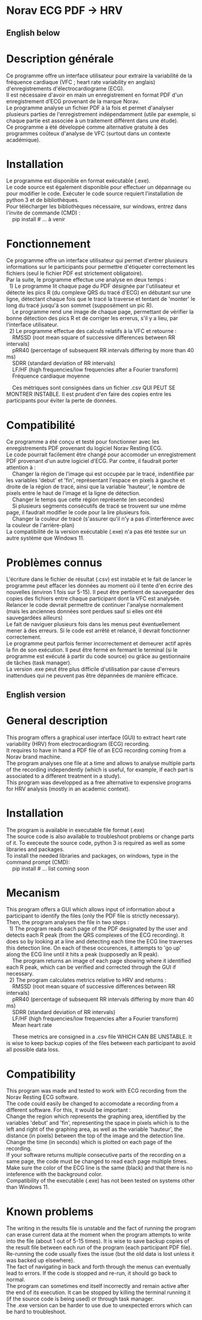 # Norav ECG PDF -> HRV

## English below

# Description générale
Ce programme offre un interface utilisateur pour extraire la variabilité de la fréquence cardiaque (VFC ; heart rate variability en anglais) d'enregistrements d'électrocardiograme (ECG).  
Il est nécessaire d'avoir en main un enregistrement en format PDF d'un enregistrement d'ECG provenant de la marque Norav.  
Le programme analyse un fichier PDF à la fois et permet d'analyser plusieurs parties de l'enregistrement indépendamment (utile par exemple, si chaque partie est associée à un traitement différent dans une étude).  
Ce programme a été développé comme alternative gratuite à des programmes coûteux d'analyse de VFC (surtout dans un contexte académique).  

# Installation
Le programme est disponible en format exécutable (.exe).  
Le code source est également disponible pour effectuer un dépannage ou pour modifier le code. Exécuter le code source requiert l'installation de python 3 et de bibliothèques.  
Pour télécharger les bibliothèques nécessaire, sur windows, entrez dans l'invite de commande (CMD) :  
&nbsp;&nbsp;&nbsp;&nbsp;pip install # ... à venir  

# Fonctionnement
Ce programme offre un interface utilisateur qui permet d'entrer plusieurs informations sur le participants pour permettre d'étiqueter correctement les fichiers (seul le fichier PDF est strictement obligatoire).  
Par la suite, le programme effectue une analyse en deux temps :  
&nbsp;&nbsp;1) Le programme lit chaque page du PDF désignée par l'utilisateur et détecte les pics R (du complexe QRS du tracé d'ECG) en débutant sur une ligne, détectant chaque fois que le tracé la traverse et tentant de 'monter' le long du tracé jusqu'à son sommet (supposément un pic R).  
&nbsp;&nbsp;&nbsp;&nbsp;Le programme rend une image de chaque page, permettant de vérifier la bonne détection des pics R et de corriger les errerus, s'il y a lieu, par l'interface utilisateur.  
&nbsp;&nbsp;2) Le programme  effectue des calculs relatifs à la VFC et retourne :  
&nbsp;&nbsp;&nbsp;&nbsp;RMSSD (root mean square of successive differences between RR intervals)  
&nbsp;&nbsp;&nbsp;&nbsp;pRR40 (percentage of subsequent RR intervals differing by more than 40 ms)  
&nbsp;&nbsp;&nbsp;&nbsp;SDRR (standard deviation of RR intervals)  
&nbsp;&nbsp;&nbsp;&nbsp;LF/HF (high frequencies/low frequencies after a Fourier transform)  
&nbsp;&nbsp;&nbsp;&nbsp;Fréquence cardiaque moyenne  
  
&nbsp;&nbsp;&nbsp;&nbsp;Ces métriques sont consignées dans un fichier .csv QUI PEUT SE MONTRER INSTABLE. Il est prudent d'en faire des copies entre les participants pour éviter la perte de données.  

# Compatibilité
Ce programme a été conçu et testé pour fonctionner avec les enregistrements PDF provenant du logiciel Norav Resting ECG.  
Le code pourrait facilement être changé pour accomoder un enregistrement PDF provenant d'un autre logiciel d'ECG. Par contre, il faudrait porter attention à :  
&nbsp;&nbsp;&nbsp;&nbsp;Changer la région de l'image qui est occupée par le tracé, indentifiée par les variables 'debut' et 'fin', représentant l'espace en pixels à gauche et droite de la région de tracé, ainsi que la variable 'hauteur', le nombre de pixels entre le haut de l'image et la ligne de détection.  
&nbsp;&nbsp;&nbsp;&nbsp;Changer le temps que cette région représente (en secondes)  
&nbsp;&nbsp;&nbsp;&nbsp;Si plusieurs segments consécutifs de tracé se trouvent sur une même page, il faudrait modifier le code pour la lire plusieurs fois.  
&nbsp;&nbsp;&nbsp;&nbsp;Changer la couleur de tracé (s'assurer qu'il n'y a pas d'interférence avec la couleur de l'arrière-plan)  
La compatibilité de la version exécutable (.exe) n'a pas été testée sur un autre système que Windows 11.  

# Problèmes connus
L'écriture dans le fichier de résultat (.csv) est instable et le fait de lancer le programme peut effacer les données au moment où il tente d'en écrire des nouvelles (environ 1 fois sur 5-15). Il peut être pertinent de sauvegarder des copies des fichiers entre chaque participant dont la VFC est analysée. Relancer le code devrait permettre de continuer l'analyse normalement (mais les anciennes données sont perdues sauf si elles ont été sauvegardées ailleurs)  
Le fait de naviguer plusieurs fois dans les menus peut éventuellement mener à des erreurs. Si le code est arrêté et relancé, il devrait fonctionner correctement.  
Le programme peut parfois fermer incorrectement et demeurer actif après la fin de son exécution. Il peut être fermé en fermant le terminal (si le programme est exécuté à partir du code source) ou grâce au gestionnaire de tâches (task manager).  
La version .exe peut être plus difficile d'utilisation par cause d'erreurs inattendues qui ne peuvent pas être dépannées de manière efficace.  

## English version

# General description
This program offers a graphical user interface (GUI) to extract heart rate variability (HRV) from electrocardiogram (ECG) recording.  
It requires to have in hand a PDF file of an ECG recording coming from a Norav brand machine.  
The program analyses one file at a time and allows to analyse multiple parts of the recording independently (which is useful, for example, if each part is associated to a different treatment in a study).  
This program was developped as a free alternative to expensive programs for HRV analysis (mostly in an academic context).  

# Installation
The program is available in executable file format (.exe)  
The source code is also available to troubleshoot problems or change parts of it. To execeute the source code, python 3 is required as well as some libraries and packages.  
To install the needed libraries and packages, on windows, type in the command prompt (CMD):  
&nbsp;&nbsp;&nbsp;&nbsp;pip install # ... list coming soon  

# Mecanism
This program offers a GUI which allows input of information about a participant to identify the files (only the PDF file is strictly necessary).  
Then, the program analyses the file in two steps :  
&nbsp;&nbsp;1) The program reads each page of the PDF designated by the user and detects each R peak (from the QRS complexes of the ECG recording). It does so by looking at a line and detecting each time the ECG line traverses this detection line. On each of these occurences, it attempts to 'go up' along the ECG line until it hits a peak (supposedly an R peak).  
&nbsp;&nbsp;&nbsp;&nbsp;The program returns an image of each page showing where it identified each R peak, which can be verified and corrected through the GUI if necessary.  
&nbsp;&nbsp;2) The program calculates metrics relative to HRV and returns :  
&nbsp;&nbsp;&nbsp;&nbsp;RMSSD (root mean square of successive differences between RR intervals)  
&nbsp;&nbsp;&nbsp;&nbsp;pRR40 (percentage of subsequent RR intervals differing by more than 40 ms)  
&nbsp;&nbsp;&nbsp;&nbsp;SDRR (standard deviation of RR intervals)  
&nbsp;&nbsp;&nbsp;&nbsp;LF/HF (high frequencies/low frequencies after a Fourier transform)  
&nbsp;&nbsp;&nbsp;&nbsp;Mean heart rate  
  
&nbsp;&nbsp;&nbsp;&nbsp;These metrics are consigned in a .csv file WHICH CAN BE UNSTABLE. It is wise to keep backup copies of the files between each participant to avoid all possible data loss.  

# Compatibility
This program was made and tested to work with ECG recording from the Norav Resting ECG software.  
The code could easily be changed to accomodate a recording from a different software. For this, it would be important :  
  Change the region which represents the graphing area, identified by the variables 'debut' and 'fin', representing the space in pixels which is to the left and right of the graphing area, as well as the variable 'hauteur', the distance (in pixels) between the top of the image and the detection line.  
  Change the time (in seconds) which is plotted on each page of the recording.  
  If your software returns multiple consecutive parts of the recording on a same page, the code must be changed to read each page multiple times.  
  Make sure the color of the ECG line is the same (black) and that there is no inteference with the background color.  
Compatibility of the executable (.exe) has not been tested on systems other than Windows 11.  

# Known problems
The writing in the results file is unstable and the fact of running the program can erase current data at the moment when the program attempts to write into the file (about 1 out of 5-15 times). It is wise to save backup copies of the result file between each run of the program (each participant PDF file). Re-running the code usually fixes the issue (but the old data is lost unless it was backed up elsewhere).  
The fact of navigating in back and forth through the menus can eventually lead to errors. If the code is stopped and re-run, it should go back to normal.  
The program can sometimes end itself incorrectly and remain active after the end of its execution. It can be stopped by killing the terminal running it (if the source code is being used) or through task manager.  
The .exe version can be harder to use due to unexpected errors which can be hard to troubleshoot.  
